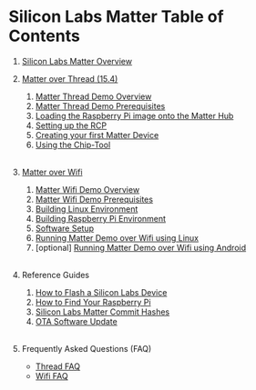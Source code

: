 # Silicon Labs Matter Table of Contents

1. [Silicon Labs Matter Overview](OVERVIEW.md) <br>

2. [Matter over Thread \(15.4\)](thread/THREAD.md)

    1. [Matter Thread Demo Overview](thread/DEMO_OVERVIEW.md)
    2. [Matter Thread Demo Prerequisites](thread/THREAD_PREREQS.md)
    3. [Loading the Raspberry Pi image onto the Matter Hub](thread/RASPI_IMG.md)
    4. [Setting up the RCP](thread/RCP.md)
    5. [Creating your first Matter Device](thread/BUILD_FLASH_MAD.md)
    6. [Using the Chip-Tool](thread/CHIP_TOOL.md)<BR> <BR>

3. [Matter over Wifi](wifi/WIFI.md)

    1. [Matter Wifi Demo Overview](wifi/DEMO_OVERVIEW.md)
    2. [Matter Wifi Demo Prerequisites](wifi/WIFI_PREREQS.md)
    3. [Building Linux Environment](wifi/BUILD_CHIP_ENV.md)
    4. [Building Raspberry Pi Environment](wifi/BUILD_PI_ENV.md)
    5. [Software Setup](wifi/SW_SETUP.md)
    6. [Running Matter Demo over Wifi using Linux](wifi/RUN_DEMO.md)
    7. [optional]
       [Running Matter Demo over Wifi using Android](wifi/WIFI_ANDROID.md)
       <br><br>

4. Reference Guides

    1. [How to Flash a Silicon Labs Device](general/FLASH_SILABS_DEVICE.md)
    2. [How to Find Your Raspberry Pi](general/FIND_RASPI.md)
    3. [Silicon Labs Matter Commit Hashes](general/COMMIT_HASHES.md)
    4. [OTA Software Update](general/OTA_SOFTWARE_UPDATE.md) <br><br>
 
5. Frequently Asked Questions (FAQ)
    - [Thread FAQ](thread/FAQ.md)
    - [Wifi FAQ](wifi/FAQ.md)

<!--
(WIP)
Matter Setup for Development
Download Silicon Labs Matter Repo
Setup VSCode
Create a new sample application
Build ( 1 task)
Debug (1 task)
Edit
ZAP (Standalone) (1 task)
Pin Tool (Studio) (1 task)
BLE Configurator (Studio) (1 task)
Build Arguments (Sleepy End Device) (1 task)
Monitor Network (Wireshark, Studio) (1 task)
Bootloader (Studio) (1 task)
Energy Profiler (Studio) (1 task)
Studio Integration
Metadata for Matter SDK
Misc
Non Raspi based controllers
-->
